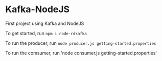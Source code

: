 # Kafka-NodeJS
First project using Kafka and NodeJS

To get started, run `npm i node-rdkafka`

To run the producer, run `node producer.js getting-started.properties`

To run the comsumer, run 'node consumer.js getting-started.properties'